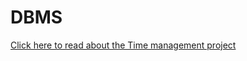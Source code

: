 # DBMS

[Click here to read about the Time management project](https://github.com/neilbhutada/DBMS/blob/master/TIME%20MANAGEMENT%20SYSTEM-%20Neil%20and%20Sheershak.pdf)
